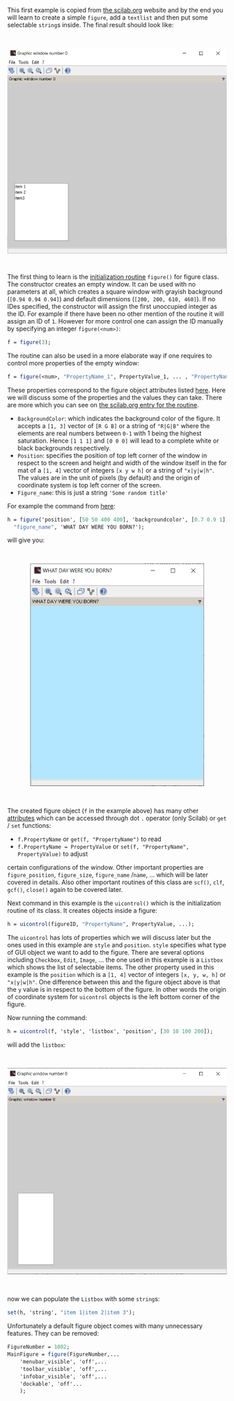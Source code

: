 This first example is copied from [the scilab.org](https://help.scilab.org/docs/6.0.0/en_US/uicontrol.html) website and by the end you will learn to create a simple `figure`, add a `textlist` and then put some selectable `string`s inside. The final result should look like:

&nbsp;

<p align="center">
<img src="Ex001_pic001.png" align="middle" alt="final" width="600"/>
</p>

&nbsp;

The first thing to learn is the [initialization routine](https://help.scilab.org/doc/5.5.2/en_US/figure.html) `figure()` for figure class. The constructor creates an empty window. It can be used with no parameters at all, which creates a square window with grayish background (`[0.94 0.94 0.94]`) and default dimensions (`[200, 200, 610, 460]`). If no IDes specified, the constructor will assign the first unoccupied integer as the ID. For example if there have been no other mention of the routine it will assign an ID of `1`. However for more control one can assign the ID manually by specifying an integer `figure(<num>)`:

```scilab
f = figure(3);
```

The routine can also be used in a more elaborate way if one requires to control more properties of the empty window:

```scilab
f = figure(<num>, "PropertyName_1", PropertyValue_1, ... , "PropertyName_N", PropertyValue_N);
```
These properties correspond to the figure object attributes listed [here](https://help.scilab.org/doc/5.5.2/en_US/figure_properties.html).
Here we will discuss some of the properties and the values they can take. There are more which you can see on [the scilab.org entry for the routine](https://help.scilab.org/doc/5.5.2/en_US/figure.html).

- `BackgroundColor`: which indicates the background color of the figure. It accepts a `[1, 3]` vector of `[R G B]` or a string of `"R|G|B"` where the elements are real numbers between `0-1` with 1 being the highest saturation. Hence `[1 1 1]` and `[0 0 0]` will lead to a complete white or black backgrounds respectively.
- `Position`: specifies the position of top left corner of the window in respect to the screen and height and width of the window itself in the for mat of a `[1, 4]` vector of integers `[x y w h]` or a string of `"x|y|w|h"`. The values are in the unit of pixels (by default) and the origin of coordinate system is top left corner of the screen.
- `Figure_name`: this is just a string `'Some random title'`

For example the command from [here](http://mailinglists.scilab.org/Scilab-users-Exporting-graphic-figure-and-its-calcs-td4036494.html):

```scilab
h = figure('position', [50 50 400 400], 'backgroundcolor', [0.7 0.9 1], ..
  "figure_name", 'WHAT DAY WERE YOU BORN?');
```

will give you:

&nbsp;

<p align="center">
<img src="Ex001_pic002.PNG" alt="final" width="400"/>
</p>

&nbsp;


The created figure object (`f` in the example above) has many other [attributes](https://help.scilab.org/doc/6.0.0/en_US/figure_properties.html) which can be accessed through dot `.` operator (only Scilab) or `get` / `set` functions:

 * `f.PropertyName` or `get(f, "PropertyName")` to read
 * `f.PropertyName = PropertyValue` or `set(f, "PropertyName", PropertyValue)` to adjust

certain configurations of the window. Other important properties are `figure_position`, `figure_size`, `figure_name` /`name`, ... which will be later covered in details. Also other important routines of this class are `scf()`, `clf`, `gcf()`, `close()` again to be covered later.

Next command in this example is the `uicontrol()` which is the initialization routine of its class. It creates objects inside a figure:

```scilab
h = uicontrol(figureID, "PropertyName", PropertyValue, ...);
```

The `uicontrol` has lots of properties which we will discuss later but the ones used in this example are `style` and `position`. `style` specifies what type of GUI object we want to add to the figure. There are several options including `Checkbox`, `Edit`, `Image`, ... the one used in this example is a `Listbox` which shows the list of selectable items. The other property used in this example is the `position` which is a `[1, 4]` vector of integers `[x, y, w, h]` or `"x|y|w|h"`. One difference between this and the figure object above is that the `y` value is in respect to the bottom of the figure. In other words the origin of coordinate system for `uicontrol` objects is the left bottom corner of the figure.


Now running the command:

```scilab
h = uicontrol(f, 'style', 'listbox', 'position', [30 10 100 200]);
```

will add the `listbox`:

&nbsp;

<p align="center">
<img src="Ex001_pic003.PNG" alt="final" width="600"/>
</p>

&nbsp;

now we can populate the `Listbox` with some `string`s:

```scilab
set(h, 'string', "item 1|item 2|item 3");
```

Unfortunately a default figure object comes with many unnecessary features. They can be removed:

```scilab
FigureNumber = 1002;
MainFigure = figure(FigureNumber,...
    'menubar_visible', 'off',...
    'toolbar_visible', 'off',...
    'infobar_visible', 'off',...
    'dockable', 'off'...
    );
```
